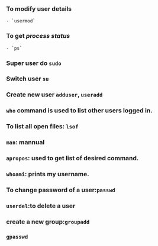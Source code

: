 
### To modify user details
    - `usermod`

### To get _process status_
    - `ps`

### Super user do `sudo`

### Switch user `su`

### Create new user `adduser`, `useradd`

### `who` command is used to list other users logged in.

### To list all open files: `lsof`

### `man`: mannual

### `apropos`: used to get list of desired command.

### `whoami`: prints my username.

### To change password of a user:`passwd`

### `userdel`:to delete a user


### create a new group:`groupadd`

### `gpasswd`
